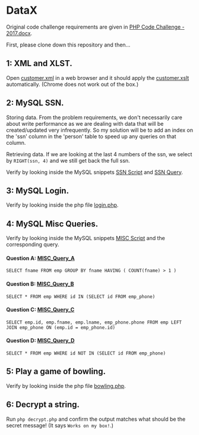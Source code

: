 # DataX

Original code challenge requirements are given in [PHP Code Challenge - 2017.docx](https://github.com/mstraughan86/Code-Challenges/blob/master/DataX/PHP%20Code%20Challenge%20-%202017.docx).

First, please clone down this repository and then...

## 1: XML and XLST.

Open [customer.xml](https://github.com/mstraughan86/Code-Challenges/blob/master/DataX/customer.xml) in a web browser and it should apply the [customer.xslt](https://github.com/mstraughan86/Code-Challenges/blob/master/DataX/customer.xsl) automatically. (Chrome does not work out of the box.)

## 2: MySQL SSN.

Storing data.
From the problem requirements, we don't necessarily care about write performance as we are dealing with data that will be created/updated very infrequently. So my solution will be to add an index on the 'ssn' column in the 'person' table to speed up any queries on that column.

Retrieving data.
If we are looking at the last 4 numbers of the ssn, we select by ```RIGHT(ssn, 4)``` and we still get back the full ssn.

Verify by looking inside the MySQL snippets [SSN Script](https://github.com/mstraughan86/Code-Challenges/blob/master/DataX/SSN_Script.txt) and [SSN Query](https://github.com/mstraughan86/Code-Challenges/blob/master/DataX/SSN_Query.txt).

## 3: MySQL Login.

Verify by looking inside the php file [login.php](https://github.com/mstraughan86/Code-Challenges/blob/master/DataX/login.php).

## 4: MySQL Misc Queries.

Verify by looking inside the MySQL snippets [MISC Script](https://github.com/mstraughan86/Code-Challenges/blob/master/DataX/MISC_Script.txt) and the corresponding query.

#### Question A: [MISC_Query_A](https://github.com/mstraughan86/Code-Challenges/blob/master/DataX/MISC_Query_A.txt)
```SELECT fname FROM emp GROUP BY fname HAVING ( COUNT(fname) > 1 )```

#### Question B: [MISC_Query_B](https://github.com/mstraughan86/Code-Challenges/blob/master/DataX/MISC_Query_B.txt)
```SELECT * FROM emp WHERE id IN (SELECT id FROM emp_phone)```

#### Question C: [MISC_Query_C](https://github.com/mstraughan86/Code-Challenges/blob/master/DataX/MISC_Query_C.txt)
```SELECT emp.id, emp.fname, emp.lname, emp_phone.phone FROM emp LEFT JOIN emp_phone ON (emp.id = emp_phone.id)```

#### Question D: [MISC_Query_D](https://github.com/mstraughan86/Code-Challenges/blob/master/DataX/MISC_Query_D.txt)
```SELECT * FROM emp WHERE id NOT IN (SELECT id FROM emp_phone)```

## 5: Play a game of bowling.

Verify by looking inside the php file [bowling.php](https://github.com/mstraughan86/Code-Challenges/blob/master/DataX/bowling.php).

## 6: Decrypt a string.

Run ```php decrypt.php``` and confirm the output matches what should be the secret message! (It says ```Works on my box!```.)

